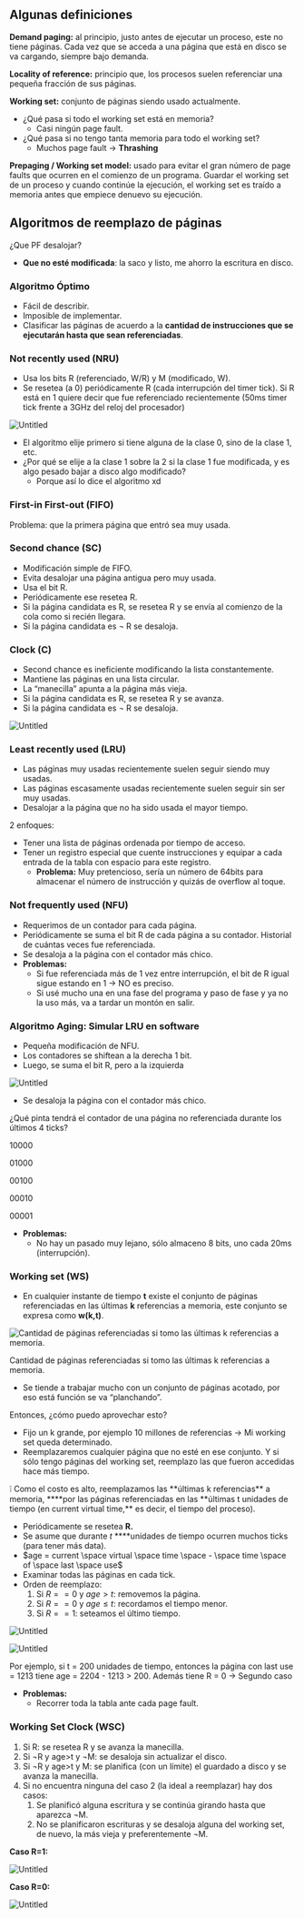 ## Algunas definiciones

**Demand paging:** al principio, justo antes de ejecutar un proceso, este no tiene páginas. Cada vez que se acceda a una página que está en disco se va cargando, siempre bajo demanda.

**Locality of reference:** principio que, los procesos suelen referenciar una pequeña fracción de sus páginas.

**Working set:** conjunto de páginas siendo usado actualmente.

- ¿Qué pasa si todo el working set está en memoria?
    - Casi ningún page fault.
- ¿Qué pasa si no tengo tanta memoria para todo el working set?
    - Muchos page fault → **Thrashing**

**Prepaging / Working set model:** usado para evitar el gran número de page faults que ocurren en el comienzo de un programa. Guardar el working set de un proceso y cuando continúe la ejecución, el working set es traído a memoria antes que empiece denuevo su ejecución.

## Algoritmos de reemplazo de páginas

¿Que PF desalojar?

- **Que no esté modificada**: la saco y listo, me ahorro la escritura en disco.

### Algoritmo Óptimo

- Fácil de describir.
- Imposible de implementar.
- Clasificar las páginas de acuerdo a la **cantidad de instrucciones que se ejecutarán hasta que sean referenciadas**.

### Not recently used (NRU)

- Usa los bits R (referenciado, W/R) y M (modificado, W).
- Se resetea (a 0) periódicamente R (cada interrupción del timer tick). Si R está en 1 quiere decir que fue referenciado recientemente (50ms timer tick frente a 3GHz del reloj del procesador)

![Untitled](https://s3-us-west-2.amazonaws.com/secure.notion-static.com/f26a7915-ae86-4a99-ac2f-f81c74a91570/Untitled.png)

- El algoritmo elije primero si tiene alguna de la clase 0, sino de la clase 1, etc.
- ¿Por qué se elije a la clase 1 sobre la 2 si la clase 1 fue modificada, y es algo pesado bajar a disco algo modificado?
    - Porque así lo dice el algoritmo xd

### First-in First-out (FIFO)

Problema: que la primera página que entró sea muy usada.

### Second chance (SC)

- Modificación simple de FIFO.
- Evita desalojar una página antigua pero muy usada.
- Usa el bit R.
- Periódicamente ese resetea R.
- Si la página candidata es R, se resetea R y se envía al comienzo de la cola como si recién llegara.
- Si la página candidata es $\neg$ R se desaloja.

### Clock (C)

- Second chance es ineficiente modificando la lista constantemente.
- Mantiene las páginas en una lista circular.
- La “manecilla” apunta a la página más vieja.
- Si la página candidata es R, se resetea R y se avanza.
- Si la página candidata es $\neg$ R se desaloja.

![Untitled](https://s3-us-west-2.amazonaws.com/secure.notion-static.com/e20ce055-fd20-4dcb-9a82-a60249954b77/Untitled.png)

### Least recently used (LRU)

- Las páginas muy usadas recientemente suelen seguir siendo muy usadas.
- Las páginas escasamente usadas recientemente suelen seguir sin ser muy usadas.
- Desalojar a la página que no ha sido usada el mayor tiempo.

2 enfoques:

- Tener una lista de páginas ordenada por tiempo de acceso.
- Tener un registro especial que cuente instrucciones y equipar a cada entrada de la tabla con espacio para este registro.
    - **Problema:** Muy pretencioso, sería un número de 64bits para almacenar el número de instrucción y quizás de overflow al toque.

### Not frequently used (NFU)

- Requerimos de un contador para cada página.
- Periódicamente se suma el bit R de cada página a su contador. Historial de cuántas veces fue referenciada.
- Se desaloja a la página con el contador más chico.
- **Problemas:**
    - Si fue referenciada más de 1 vez entre interrupción, el bit de R igual sigue estando en 1 → NO es preciso.
    - Si usé mucho una en una fase del programa y paso de fase y ya no la uso más, va a tardar un montón en salir.

### Algoritmo Aging: Simular LRU en software

- Pequeña modificación de NFU.
- Los contadores se shiftean a la derecha 1 bit.
- Luego, se suma el bit R, pero a la izquierda

![Untitled](https://s3-us-west-2.amazonaws.com/secure.notion-static.com/5e9cec57-9e18-4fdc-a466-629caf8e0505/Untitled.png)

- Se desaloja la página con el contador más chico.

¿Qué pinta tendrá el contador de una página no referenciada durante los últimos 4 ticks?

10000

01000

00100

00010

00001

- **Problemas:**
    - No hay un pasado muy lejano, sólo almaceno 8 bits, uno cada 20ms (interrupción).

### Working set (WS)

- En cualquier instante de tiempo **t** existe el conjunto de páginas referenciadas en las últimas **k** referencias a memoria, este conjunto se expresa como **w(k,t)**.

![Cantidad de páginas referenciadas si tomo las últimas k referencias a memoria.](https://s3-us-west-2.amazonaws.com/secure.notion-static.com/8040b71e-d900-4426-b000-a885727425f3/Untitled.png)

Cantidad de páginas referenciadas si tomo las últimas k referencias a memoria.

- Se tiende a trabajar mucho con un conjunto de páginas acotado, por eso está función se va “planchando”.

Entonces, ¿cómo puedo aprovechar esto?

- Fijo un k grande, por ejemplo 10 millones de referencias → Mi working set queda determinado.
- Reemplazaremos cualquier página que no esté en ese conjunto. Y si sólo tengo páginas del working set, reemplazo las que fueron accedidas hace más tiempo.

<aside> ❕ Como el costo es alto, reemplazamos las **últimas k referencias** a memoria, ****por las páginas referenciadas en las **últimas t unidades de tiempo (en current virtual time,** es decir, el tiempo del proceso).

</aside>

- Periódicamente se resetea **R.**
- Se asume que durante $t$ ****unidades de tiempo ocurren muchos ticks (para tener más data).
- $age = current \space virtual \space time \space - \space time \space of \space last \space use$
- Examinar todas las páginas en cada tick.
- Orden de reemplazo:
    1. Si $R==0$ y $age > t$: removemos la página.
    2. Si $R==0$ y $age \leq t$: recordamos el tiempo menor.
    3. Si $R==1$: seteamos el último tiempo.

![Untitled](https://s3-us-west-2.amazonaws.com/secure.notion-static.com/df926fdf-0813-45bb-9cfd-d8d28ca21635/Untitled.png)

![Untitled](https://s3-us-west-2.amazonaws.com/secure.notion-static.com/431b7a90-f77f-4c40-99e2-97cf2844b85f/Untitled.png)

Por ejemplo, si t = 200 unidades de tiempo, entonces la página con last use = 1213 tiene age = 2204 - 1213 > 200. Además tiene R = 0 → Segundo caso

- **Problemas:**
    - Recorrer toda la tabla ante cada page fault.

### Working Set Clock (WSC)

1. Si R: se resetea R y se avanza la manecilla.
2. Si $\neg$R y age>t y $\neg$M: se desaloja sin actualizar el disco.
3. Si $\neg$R y age>t y M: se planifica (con un límite) el guardado a disco y se avanza la manecilla.
4. Si no encuentra ninguna del caso 2 (la ideal a reemplazar) hay dos casos:
    1. Se planificó alguna escritura y se continúa girando hasta que aparezca $\neg$M.
    2. No se planificaron escrituras y se desaloja alguna del working set, de nuevo, la más vieja y preferentemente $\neg$M.

**Caso R=1:**

![Untitled](https://s3-us-west-2.amazonaws.com/secure.notion-static.com/2e2a70b1-4e9c-4c54-b92f-8693fe2da0ef/Untitled.png)

**Caso R=0:**

![Untitled](https://s3-us-west-2.amazonaws.com/secure.notion-static.com/a6ebf487-7da4-430f-b563-0dad0e739625/Untitled.png)
